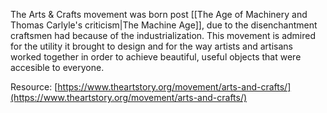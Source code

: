 ---
---

The Arts & Crafts movement was born post [[The Age of Machinery and Thomas Carlyle's criticism|The Machine Age]], due to the disenchantment craftsmen had because of the industrialization. This movement is admired for the utility it brought to design and for the way artists and artisans worked together in order to achieve beautiful, useful objects that were accesible to everyone.

Resource: [https://www.theartstory.org/movement/arts-and-crafts/](https://www.theartstory.org/movement/arts-and-crafts/)